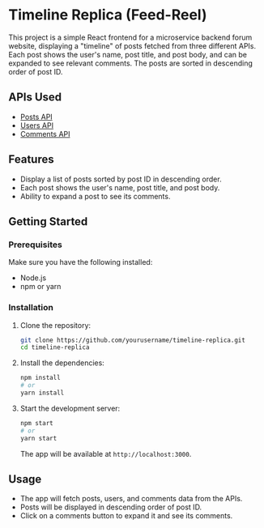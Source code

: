 # Timeline Replica (Feed-Reel)

This project is a simple React frontend for a microservice backend forum website, displaying a "timeline" of posts fetched from three different APIs. Each post shows the user's name, post title, and post body, and can be expanded to see relevant comments. The posts are sorted in descending order of post ID.

## APIs Used

- [Posts API](https://jsonplaceholder.typicode.com/posts)
- [Users API](https://jsonplaceholder.typicode.com/users)
- [Comments API](https://jsonplaceholder.typicode.com/comments)

## Features

- Display a list of posts sorted by post ID in descending order.
- Each post shows the user's name, post title, and post body.
- Ability to expand a post to see its comments.

## Getting Started

### Prerequisites

Make sure you have the following installed:

- Node.js
- npm or yarn

### Installation

1. Clone the repository:

   ```sh
   git clone https://github.com/yourusername/timeline-replica.git
   cd timeline-replica
   ```

2. Install the dependencies:

   ```sh
   npm install
   # or
   yarn install
   ```

3. Start the development server:

   ```sh
   npm start
   # or
   yarn start
   ```

   The app will be available at `http://localhost:3000`.

## Usage

- The app will fetch posts, users, and comments data from the APIs.
- Posts will be displayed in descending order of post ID.
- Click on a comments button to expand it and see its comments.
